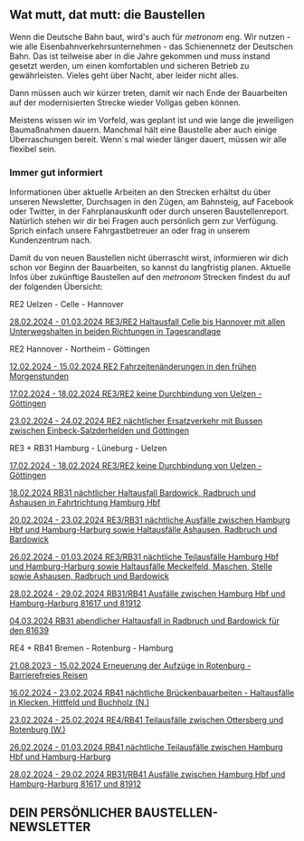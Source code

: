 Wat mutt, dat mutt: die Baustellen
----------

Wenn die Deutsche Bahn baut, wird's auch für *metronom* eng.
Wir nutzen - wie alle Eisenbahnverkehrsunternehmen - das Schienennetz der Deutschen Bahn. Das ist teilweise aber in die Jahre gekommen und muss instand gesetzt werden, um einen komfortablen und sicheren Betrieb zu gewährleisten. Vieles geht über Nacht, aber leider nicht alles.

Dann müssen auch wir kürzer treten, damit wir nach Ende der Bauarbeiten auf der modernisierten Strecke wieder Vollgas geben können.

Meistens wissen wir im Vorfeld, was geplant ist und wie lange die jeweiligen Baumaßnahmen dauern. Manchmal hält eine Baustelle aber auch einige Überraschungen bereit. Wenn´s mal wieder länger dauert, müssen wir alle flexibel sein.

### Immer gut informiert ###

Informationen über aktuelle Arbeiten an den Strecken erhältst du über unseren Newsletter, Durchsagen in den Zügen, am Bahnsteig, auf Facebook oder Twitter, in der Fahrplanauskunft oder durch unseren Baustellenreport. Natürlich stehen wir dir bei Fragen auch persönlich gern zur Verfügung. Sprich einfach unsere Fahrgastbetreuer an oder frag in unserem Kundenzentrum nach.

Damit du von neuen Baustellen nicht überrascht wirst, informieren wir dich schon vor Beginn der Bauarbeiten, so kannst du langfristig planen. Aktuelle Infos über zukünftige Baustellen auf den *metronom* Strecken findest du auf der folgenden Übersicht:

RE2 Uelzen - Celle - Hannover

[28.02.2024 - 01.03.2024 RE3/RE2 Haltausfall Celle bis Hannover mit allen Unterwegshalten in beiden Richtungen in Tagesrandlage](https://www.der-metronom.de/baustellen/re3-re2-haltausfall-celle-bis-hannover-mit-allen-unterwegshalten-in-beiden-richtungen-in-tagesrandlage/)

RE2 Hannover - Northeim - Göttingen

[12.02.2024 - 15.02.2024 RE2 Fahrzeitenänderungen in den frühen Morgenstunden](https://www.der-metronom.de/baustellen/re2-fahrzeitenaenderungen-in-den-fruehen-morgenstunden/)

[17.02.2024 - 18.02.2024 RE3/RE2 keine Durchbindung von Uelzen - Göttingen](https://www.der-metronom.de/baustellen/re3-re2-keine-durchbindung-von-uelzen-goettingen/)

[23.02.2024 - 24.02.2024 RE2 nächtlicher Ersatzverkehr mit Bussen zwischen Einbeck-Salzderhelden und Göttingen](https://www.der-metronom.de/baustellen/re2-naechtlicher-ersatzverkehr-mit-bussen-zwischen-einbeck-salzderhelden-und-goettingen/)

RE3 + RB31 Hamburg - Lüneburg - Uelzen

[17.02.2024 - 18.02.2024 RE3/RE2 keine Durchbindung von Uelzen - Göttingen](https://www.der-metronom.de/baustellen/re3-re2-keine-durchbindung-von-uelzen-goettingen/)

[18.02.2024 RB31 nächtlicher Haltausfall Bardowick, Radbruch und Ashausen in Fahrtrichtung Hamburg Hbf](https://www.der-metronom.de/baustellen/rb31-naechtlicher-haltausfall-bardowick-radbruch-und-ashausen-in-fahrtrichtung-hamburg-hbf/)

[20.02.2024 - 23.02.2024 RE3/RB31 nächtliche Ausfälle zwischen Hamburg Hbf und Hamburg-Harburg sowie Haltausfälle Ashausen, Radbruch und Bardowick](https://www.der-metronom.de/baustellen/re3-rb31-naechtliche-ausfaelle-zwischen-hamburg-hbf-und-hamburg-harburg-sowie-haltausfaelle-ashausen-radbruch-und-bardowick/)

[26.02.2024 - 01.03.2024 RE3/RB31 nächtliche Teilausfälle Hamburg Hbf und Hamburg-Harburg sowie Haltausfälle Meckelfeld, Maschen, Stelle sowie Ashausen, Radbruch und Bardowick](https://www.der-metronom.de/baustellen/re3-rb31-naechtliche-teilausfaelle-hamburg-hbf-und-hamburg-harburg-sowie-haltausfaelle-meckelfeld-maschen-stelle-sowie-ashausen-radbruch-und-bardowick/)

[28.02.2024 - 29.02.2024 RB31/RB41 Ausfälle zwischen Hamburg Hbf und Hamburg-Harburg 81617 und 81912](https://www.der-metronom.de/baustellen/rb31-rb41-naechtliche-ausfaelle-zwischen-hamburg-hbf-und-hamburg-harburg-81617-und-81912/)

[04.03.2024 RB31 abendlicher Haltausfall in Radbruch und Bardowick für den 81639](https://www.der-metronom.de/baustellen/rb31-abendlicher-haltausfall-in-radbruch-und-bardowick-fuer-den-81639/)

RE4 + RB41 Bremen - Rotenburg - Hamburg

[21.08.2023 - 15.02.2024 Erneuerung der Aufzüge in Rotenburg - Barrierefreies Reisen](https://www.der-metronom.de/baustellen/erneuerung-der-aufzuege-in-rotenburg-barrierefreies-reisen/)

[16.02.2024 - 23.02.2024 RB41 nächtliche Brückenbauarbeiten - Haltausfälle in Klecken, Hittfeld und Buchholz (N.)](https://www.der-metronom.de/baustellen/rb41-naechtliche-brueckenbauarbeiten-haltausfaelle-in-klecken-hittfeld-und-buchholz-n/)

[23.02.2024 - 25.02.2024 RE4/RB41 Teilausfälle zwischen Ottersberg und Rotenburg (W.)](https://www.der-metronom.de/baustellen/re4-rb41-teilausfaelle-zwischen-ottersberg-und-rotenburg-w/)

[26.02.2024 - 01.03.2024 RB41 nächtliche Teilausfälle zwischen Hamburg Hbf und Hamburg-Harburg](https://www.der-metronom.de/baustellen/rb41-naechtliche-teilausfaelle-zwischen-hamburg-hbf-und-hamburg-harburg-2/)

[28.02.2024 - 29.02.2024 RB31/RB41 Ausfälle zwischen Hamburg Hbf und Hamburg-Harburg 81617 und 81912](https://www.der-metronom.de/baustellen/rb31-rb41-naechtliche-ausfaelle-zwischen-hamburg-hbf-und-hamburg-harburg-81617-und-81912/)

DEIN PERSÖNLICHER BAUSTELLEN-NEWSLETTER
----------
